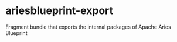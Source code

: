 # ariesblueprint-export
Fragment bundle that exports the internal packages of Apache Aries Blueprint
